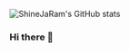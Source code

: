 ![ShineJaRam's GitHub stats](https://github-readme-stats.vercel.app/api?username=ShineJaRam&theme=cobalt&show_icons=true)


### Hi there 👋

<!--
**ShineJaRam/ShineJaRam** is a ✨ _special_ ✨ repository because its `README.md` (this file) appears on your GitHub profile.

Here are some ideas to get you started:

- 🔭 I’m currently working on ...
- 🌱 I’m currently learning ...
- 👯 I’m looking to collaborate on ...
- 🤔 I’m looking for help with ...
- 💬 Ask me about ...
- 📫 How to reach me: ...
- 😄 Pronouns: ...
- ⚡ Fun fact: ...
-->

